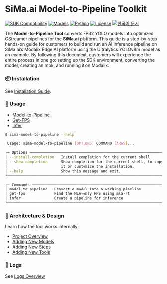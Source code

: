 # SiMa.ai Model-to-Pipeline Toolkit 

[![SDK Compatibility](https://img.shields.io/badge/SDK-1.7.0-blue.svg)](#) 
[![Models](https://img.shields.io/badge/Supported-YOLO-green.svg)](#) 
[![Python](https://img.shields.io/badge/Python-3.10%2B-orange.svg)](#) 
[![License](https://img.shields.io/badge/License-MIT-lightgrey.svg)](../LICENSE) 
[![한국어 문서](https://img.shields.io/badge/Docs-Korean-lightblue.svg)](README.kr.md) 

The **Model-to-Pipeline Tool** converts FP32 YOLO models into optimized GStreamer pipelines for the **SiMa.ai** platform. This guide is a step-by-step hands-on guide for customers to build and run an AI inference pipeline on SiMa.ai’s Modalix Edge AI platform using the Ultralytics YOLOv8m model as an example. By following this document, customers will experience the entire process in one go: setting up the SDK environment, converting the model, creating an mpk, and running it on Modalix. 

### 📦 Installation

See [Installation Guide](docs/en/installation.md). 

### 🚀 Usage

- [Model-to-Pipeline](docs/en/usage/model-to-pipeline.md)
- [Get-FPS](docs/en/usage/get-fps.md) 
- [Infer](docs/en/usage/infer.md)

```sh
$ sima-model-to-pipeline --help

 Usage: sima-model-to-pipeline [OPTIONS] COMMAND [ARGS]...

╭─ Options ───────────────────────────────────────────────────────────────╮
│ --install-completion   Install completion for the current shell.        │
│ --show-completion      Show completion for the current shell, to copy   │
│                        it or customize the installation.                │
│ --help                 Show this message and exit.                      │
╰─────────────────────────────────────────────────────────────────────────╯

╭─ Commands ──────────────────────────────────────────────────────────────╮
│ model-to-pipeline   Convert a model into a working pipeline             │
│ get-fps             Find the MLA-only FPS using mla-rt                  │
│ infer               Create a pipeline for inference                     │
╰─────────────────────────────────────────────────────────────────────────╯
```

### 🧠 Architecture & Design

Learn how the tool works internally: 

- [Project Overview](docs/en/architecture/overview.md) 
- [Adding New Models](docs/en/architecture/add-model.md)
- [Adding New Steps](docs/en/architecture/add-step.md)
- [Adding New Tools](docs/en/architecture/add-tool.md) 
 
### 🧾 Logs 

See [Logs Overview](logs.md)